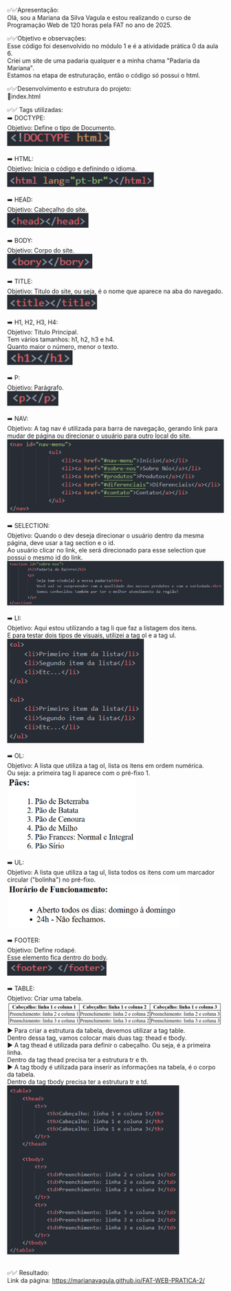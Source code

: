 ✅✅Apresentação: <br>
Olá, sou a Mariana da Silva Vagula e estou realizando o curso de Programação Web de 120 horas pela FAT no ano de 2025. <br>

✅✅Objetivo e observações: <br>
Esse código foi desenvolvido no módulo 1 e é a atividade prática 0 da aula 6.  <br>
Criei um site de uma padaria qualquer e a minha chama "Padaria da Mariana".  <br>
Estamos na etapa de estruturação, então o código só possui o html.  <br>

✅✅Desenvolvimento e estrutura do projeto:  <br>
🔸index.html  <br>

✅✅ Tags utilizadas:  <br>
➡️ DOCTYPE: <br>
Objetivo: Define o tipo de Documento. <br>
<img height="34" alt="image" src=images/DOCTYPE.png/> <br>
<br>
➡️ HTML: <br>
Objetivo: Inicia o código e definindo o idioma. <br>
<img height="34" alt="image" src=images/HTML.png/> <br>
<br>
➡️ HEAD: <br>
Objetivo: Cabeçalho do site. <br>
<img height="34" alt="image" src=images/HEAD.png/> <br>
<br>
➡️ BODY: <br>
Objetivo: Corpo do site. <br>
<img height="34" alt="image" src=images/BODY.png/> <br>
<br>
➡️ TITLE: <br>
Objetivo: Titulo do site, ou seja, é o nome que aparece na aba do navegado. <br>
<img height="34" alt="image" src=images/TITLE.png/>  <br>
<br>
➡️ H1, H2, H3, H4: <br>
Objetivo: Titulo Principal. <br>
Tem vários tamanhos: h1, h2, h3 e h4. <br>
Quanto maior o número, menor o texto. <br>
<img height="34" alt="image" src=images/H1.png/> <br>
<br>
➡️ P: <br>
Objetivo: Parágrafo. <br>
<img height="34" alt="image" src=images/P.png/>  <br>
<br>
➡️ NAV: <br>
Objetivo: A tag nav é utilizada para barra de navegação, gerando link para mudar de página ou direcionar o usuário para outro local do site. <br>
<img alt="image" src=images/NAV.png/> <br>
<br>
➡️ SELECTION: <br>
Objetivo: Quando o dev deseja direcionar o usuário dentro da mesma página, deve usar a tag section e o id. <br>
Ao usuário clicar no link, ele será direcionado para esse selection que possui o mesmo id do link. <br>
<img alt="image" src=images/SELECTION.png/> <br>
<br>
➡️ LI: <br>
Objetivo: Aqui estou utilizando a tag li que faz a listagem dos itens. <br>
E para testar dois tipos de visuais, utilizei a tag ol e a tag ul. <br>
<img alt="image" src=images/LI.png/> <br>
<br>
➡️ OL: <br>
Objetivo: A lista que utiliza a tag ol, lista os itens em ordem numérica. <br>
Ou seja: a primeira tag li aparece com o pré-fixo 1. <br>
<img width="300" alt="image" src=images/OL.png/>  <br>
<br>
➡️ UL: <br>
Objetivo: A lista que utiliza a tag ul, lista todos os itens com um marcador circular ("bolinha") no pré-fixo. <br>
<img width="400" alt="image" src=images/UL.png/>  <br>
<br>
➡️ FOOTER: <br>
Objetivo: Define rodapé. <br>
Esse elemento fica dentro do body. <br>
<img height="34" alt="image" src=images/FOOTER.png/> <br>
<br>
➡️ TABLE: <br>
Objetivo: Criar uma tabela. <br>
<img width="500" alt="image" src=images/TABLE-visual.png/> <br>
▶️ Para criar a estrutura da tabela, devemos utilizar a tag table. <br>
Dentro dessa tag, vamos colocar mais duas tag: thead e tbody. <br>
▶️ A tag thead é utilizada para definir o cabeçalho. Ou seja, é a primeira linha. <br>
Dentro da tag thead precisa ter a estrutura tr e th. <br>
▶️ A tag tbody é utilizada para inserir as informações na tabela, é o corpo da tabela. <br>
Dentro da tag tbody precisa ter a estrutura tr e td. <br>
<img width="400" alt="image" src=images/TABLE-estrutura.png/> <br>
<br>

✅✅ Resultado: <br>
Link da página: https://marianavagula.github.io/FAT-WEB-PRATICA-2/  
<br>










